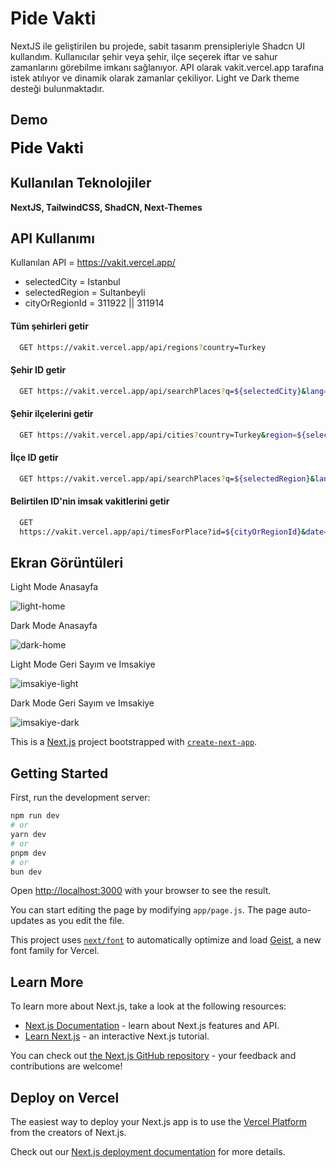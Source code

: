 
# Pide Vakti

NextJS ile geliştirilen bu projede, sabit tasarım prensipleriyle Shadcn UI kullandım. Kullanıcılar şehir veya şehir, ilçe seçerek iftar ve sahur zamanlarını görebilme imkanı sağlanıyor. API olarak vakit.vercel.app tarafına istek atılıyor ve dinamik olarak zamanlar çekiliyor. Light ve Dark theme desteği bulunmaktadır.


## Demo

<a href="https://pidetime.vercel.app/ara" style="font-size: 24px; font-weight: bold; text-decoration: none; color: black;">
    Pide Vakti
</a>

  
## Kullanılan Teknolojiler

**NextJS, TailwindCSS, ShadCN, Next-Themes** 

## API Kullanımı

Kullanılan API = https://vakit.vercel.app/

* selectedCity = Istanbul
* selectedRegion = Sultanbeyli
* cityOrRegionId =  311922 || 311914 

#### Tüm şehirleri getir
```bash
  GET https://vakit.vercel.app/api/regions?country=Turkey
```

#### Şehir ID getir
```bash
  GET https://vakit.vercel.app/api/searchPlaces?q=${selectedCity}&lang=tr
```

#### Şehir ilçelerini getir
```bash
  GET https://vakit.vercel.app/api/cities?country=Turkey&region=${selectedCity}
```

#### İlçe ID getir
```bash
  GET https://vakit.vercel.app/api/searchPlaces?q=${selectedRegion}&lang=tr
```

#### Belirtilen ID'nin imsak vakitlerini getir
```bash
  GET 
  https://vakit.vercel.app/api/timesForPlace?id=${cityOrRegionId}&date=2025-03-01&days=30&timezoneOffset=180&calculationMethod=Turkey&lang=tr
```

## Ekran Görüntüleri


<p>
    Light Mode Anasayfa
</p>

![light-home](https://github.com/user-attachments/assets/91835b71-605c-4e94-b1e1-d6e5b52d5b26)


<p>
Dark Mode Anasayfa
</p>

![dark-home](https://github.com/user-attachments/assets/866f940f-ff4f-4209-b331-86e2538e9e36)

<p>
    Light Mode Geri Sayım ve Imsakiye
</p>

![imsakiye-light](https://github.com/user-attachments/assets/f36f5539-447b-4b19-89cf-5b60f5ec1f0d)


<p>
    Dark Mode Geri Sayım ve Imsakiye
</p>

![imsakiye-dark](https://github.com/user-attachments/assets/e52488f4-a145-4c71-9c44-aea43a78c3ee)



This is a [Next.js](https://nextjs.org) project bootstrapped with [`create-next-app`](https://github.com/vercel/next.js/tree/canary/packages/create-next-app).

## Getting Started

First, run the development server:

```bash
npm run dev
# or
yarn dev
# or
pnpm dev
# or
bun dev
```

Open [http://localhost:3000](http://localhost:3000) with your browser to see the result.

You can start editing the page by modifying `app/page.js`. The page auto-updates as you edit the file.

This project uses [`next/font`](https://nextjs.org/docs/app/building-your-application/optimizing/fonts) to automatically optimize and load [Geist](https://vercel.com/font), a new font family for Vercel.

## Learn More

To learn more about Next.js, take a look at the following resources:

- [Next.js Documentation](https://nextjs.org/docs) - learn about Next.js features and API.
- [Learn Next.js](https://nextjs.org/learn) - an interactive Next.js tutorial.

You can check out [the Next.js GitHub repository](https://github.com/vercel/next.js) - your feedback and contributions are welcome!

## Deploy on Vercel

The easiest way to deploy your Next.js app is to use the [Vercel Platform](https://vercel.com/new?utm_medium=default-template&filter=next.js&utm_source=create-next-app&utm_campaign=create-next-app-readme) from the creators of Next.js.

Check out our [Next.js deployment documentation](https://nextjs.org/docs/app/building-your-application/deploying) for more details.
